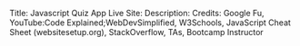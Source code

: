 Title: Javascript Quiz App
Live Site:
Description:
Credits: Google Fu, YouTube:Code Explained;WebDevSimplified, W3Schools, JavaScript Cheat Sheet (websitesetup.org), StackOverflow, TAs, Bootcamp Instructor
